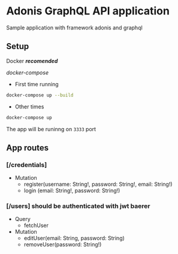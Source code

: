 # Adonis GraphQL API application

Sample application with framework adonis and graphql

## Setup

Docker **_recomended_**

_docker-compose_

- First time running
```bash
docker-compose up --build
```
- Other times 
```bash
docker-compose up
```
The app will be runinng on ```3333``` port


## App routes

### [/credentials]

- Mutation
  - register(username: String!, password: String!, email: String!)
  - login (email: String!, password: String!)

### [/users] should be authenticated with jwt baerer

- Query
  - fetchUser
- Mutation
  - editUser(email: String, password: String)
  - removeUser(password: String!)

